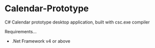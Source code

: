 # Calendar-Prototype
C# Calendar prototype desktop application, built with csc.exe compiler

Requirements...
  - .Net Framework v4 or above
